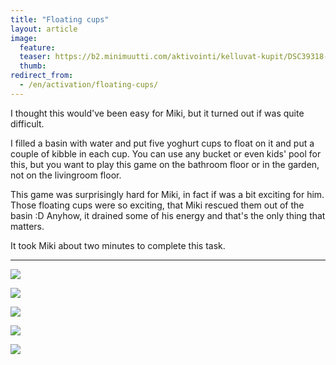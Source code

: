 ```yaml
---
title: "Floating cups"
layout: article
image:
  feature:
  teaser: https://b2.minimuutti.com/aktivointi/kelluvat-kupit/DSC39318-245px.jpg
  thumb:
redirect_from:
  - /en/activation/floating-cups/
---
```


I thought this would've been easy for Miki, but it turned out if was quite difficult.

I filled a basin with water and put five yoghurt cups to float on it and put a couple of kibble in each cup. You can use any bucket or even kids' pool for this, but you want to play this game on the bathroom floor or in the garden, not on the livingroom floor.

This game was surprisingly hard for Miki, in fact if was a bit exciting for him. Those floating cups were so exciting, that Miki rescued them out of the basin :D Anyhow, it drained some of his energy and that's the only thing that matters.

It took Miki about two minutes to complete this task.

---

![](https://b2.minimuutti.com/aktivointi/kelluvat-kupit/DSC39307-800px.jpg)

![](https://b2.minimuutti.com/aktivointi/kelluvat-kupit/DSC39318-800px.jpg)

![](https://b2.minimuutti.com/aktivointi/kelluvat-kupit/DSC39312-800px.jpg)

![](https://b2.minimuutti.com/aktivointi/kelluvat-kupit/DSC39344-800px.jpg)

![](https://b2.minimuutti.com/aktivointi/kelluvat-kupit/DSC39357-800px.jpg)
